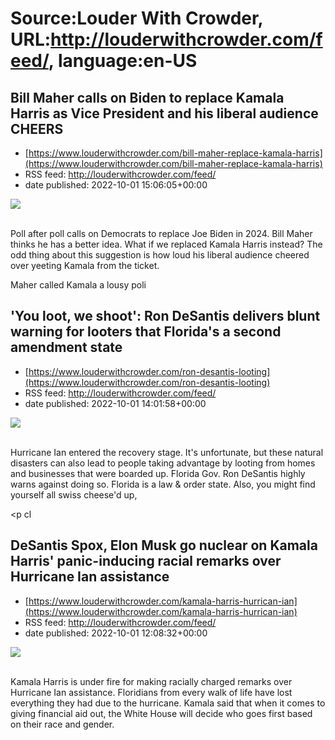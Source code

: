 # Source:Louder With Crowder, URL:http://louderwithcrowder.com/feed/, language:en-US

## Bill Maher calls on Biden to replace Kamala Harris as Vice President and his liberal audience CHEERS
 - [https://www.louderwithcrowder.com/bill-maher-replace-kamala-harris](https://www.louderwithcrowder.com/bill-maher-replace-kamala-harris)
 - RSS feed: http://louderwithcrowder.com/feed/
 - date published: 2022-10-01 15:06:05+00:00

<img src="https://www.louderwithcrowder.com/media-library/image.png?id=31851177&amp;width=1200&amp;height=600&amp;coordinates=0%2C0%2C0%2C198" /><br /><br /><p>Poll after poll calls on Democrats to replace Joe Biden in 2024. Bill Maher thinks he has a better idea. What if we replaced Kamala Harris instead? The odd thing about this suggestion is how loud his liberal audience cheered over yeeting Kamala from the ticket.</p><div class="rm-embed embed-media"></div><p>Maher called Kamala a lousy poli

## 'You loot, we shoot': Ron DeSantis delivers blunt warning for looters that Florida's a second amendment state
 - [https://www.louderwithcrowder.com/ron-desantis-looting](https://www.louderwithcrowder.com/ron-desantis-looting)
 - RSS feed: http://louderwithcrowder.com/feed/
 - date published: 2022-10-01 14:01:58+00:00

<img src="https://www.louderwithcrowder.com/media-library/image.png?id=31851020&amp;width=700&amp;height=1245&amp;coordinates=325%2C0%2C483%2C0" /><br /><br /><p>Hurricane Ian entered the recovery stage. It's unfortunate, but these natural disasters can also lead to people taking advantage by looting from homes and businesses that were boarded up. Florida Gov. Ron DeSantis highly warns against doing so. Florida is a law & order state. Also, you might find yourself all swiss cheese'd up,</p><p cl

## DeSantis Spox, Elon Musk go nuclear on Kamala Harris' panic-inducing racial remarks over Hurricane Ian assistance
 - [https://www.louderwithcrowder.com/kamala-harris-hurrican-ian](https://www.louderwithcrowder.com/kamala-harris-hurrican-ian)
 - RSS feed: http://louderwithcrowder.com/feed/
 - date published: 2022-10-01 12:08:32+00:00

<img src="https://www.louderwithcrowder.com/media-library/image.png?id=31850885&amp;width=1245&amp;height=700&amp;coordinates=0%2C0%2C0%2C118" /><br /><br /><p>
	Kamala Harris is under fire for making racially charged remarks over Hurricane Ian assistance. Floridians from every walk of life have lost everything they had due to the hurricane. Kamala said that when it comes to giving financial aid out, the White House will decide who goes first based on their race and gender.
</p><div class="rm-em

